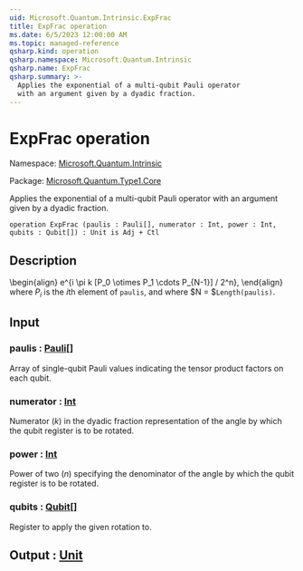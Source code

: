 ```yaml
---
uid: Microsoft.Quantum.Intrinsic.ExpFrac
title: ExpFrac operation
ms.date: 6/5/2023 12:00:00 AM
ms.topic: managed-reference
qsharp.kind: operation
qsharp.namespace: Microsoft.Quantum.Intrinsic
qsharp.name: ExpFrac
qsharp.summary: >-
  Applies the exponential of a multi-qubit Pauli operator
  with an argument given by a dyadic fraction.
---
```


# ExpFrac operation

Namespace: [Microsoft.Quantum.Intrinsic](xref:Microsoft.Quantum.Intrinsic)

Package: [Microsoft.Quantum.Type1.Core](https://nuget.org/packages/Microsoft.Quantum.Type1.Core)


Applies the exponential of a multi-qubit Pauli operatorwith an argument given by a dyadic fraction.

```qsharp
operation ExpFrac (paulis : Pauli[], numerator : Int, power : Int, qubits : Qubit[]) : Unit is Adj + Ctl
```


## Description

\begin{align}e^{i \pi k [P_0 \otimes P_1 \cdots P_{N-1}] / 2^n},\end{align}where $P_i$ is the $i$th element of `paulis`, and where$N = $`Length(paulis)`.

## Input

### paulis : [Pauli](xref:microsoft.quantum.qsharp.valueliterals#pauli-literals)[]

Array of single-qubit Pauli values indicating the tensor productfactors on each qubit.


### numerator : [Int](xref:microsoft.quantum.qsharp.valueliterals#int-literals)

Numerator ($k$) in the dyadic fraction representation of the angleby which the qubit register is to be rotated.


### power : [Int](xref:microsoft.quantum.qsharp.valueliterals#int-literals)

Power of two ($n$) specifying the denominator of the angle by whichthe qubit register is to be rotated.


### qubits : [Qubit](xref:microsoft.quantum.qsharp.valueliterals#qubit-literals)[]

Register to apply the given rotation to.



## Output : [Unit](xref:microsoft.quantum.qsharp.valueliterals#unit-literal)

